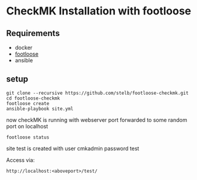 # CheckMK Installation with footloose

## Requirements

* docker
* [footloose](https://github.com/weaveworks/footloose)
* ansible

## setup

    git clone --recursive https://github.com/stelb/footloose-checkmk.git
    cd footloose-checkmk
    footloose create
    ansible-playbook site.yml

now checkMK is running with webserver port forwarded to some random port on localhost

    footloose status

site test is created with user cmkadmin password test

Access via:

    http://localhost:<aboveport>/test/
